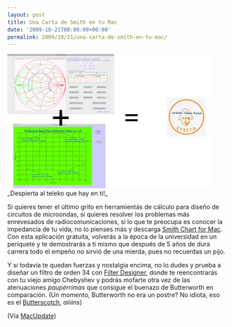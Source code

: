 ```yaml
---
layout: post
title: Una Carta de Smith en tu Mac
date: '2009-10-21T00:00:00+00:00'
permalink: 2009/10/21/una-carta-de-smith-en-tu-mac/
---
```

<img src="/assets/zz41f2a1e5.jpg" alt="campillo power" title="campillo power" width="468" height="307" class="centro" />
_Despierta al teleko que hay en ti!_

Si quieres tener el último grito en herramientás de cálculo para diseño de circuitos de microondas, si quieres resolver los problemas más enrevesados de radiocomunicaciones, si lo que te preocupa es conocer la impedancia de tu vida, no lo pienses más y descarga [Smith Chart for Mac](http://www.microwavemac.com/Site/Smith_Chart.html). Con esta aplicación gratuita, volverás a la época de la universidad en un periquete y te demostrarás a tí mismo que después de 5 años de dura carrera todo el empeño no sirvió de una mierda, pues no recuerdas un pijo.

Y si todavía te quedan fuerzas y nostalgia encima, no lo dudes y prueba a diseñar un filtro de orden 34 con [Filter Designer](http://www.microwavemac.com/Site/Filter_Designer.html), donde te reencontrarás con tu viejo amigo Chebyshev y podrás mofarte otra vez de las atenuaciones *paupérrimas* que consigue el buenazo de Butterworth en comparación. (Un momento, Butterworth no era un postre? No idiota, eso es el [Butterscotch](http://en.wikipedia.org/wiki/Butterscotch), _aiiiins_)

(Vía [MacUpdate](http://www.macupdate.com/info.php/id/32640/smith-chart))
